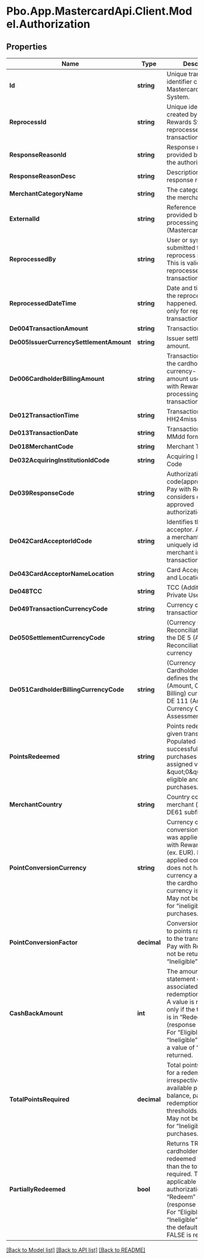 # Pbo.App.MastercardApi.Client.Model.Authorization
## Properties

Name | Type | Description | Notes
------------ | ------------- | ------------- | -------------
**Id** | **string** | Unique transaction identifier created by Mastercard Rewards System. | [optional] 
**ReprocessId** | **string** | Unique identifier created by Mastercard Rewards System, for reprocessed transactions only. | [optional] 
**ResponseReasonId** | **string** | Response reason code provided by MRS for the authorization. | [optional] 
**ResponseReasonDesc** | **string** | Description of MRS response reason code. | [optional] 
**MerchantCategoryName** | **string** | The category name of the merchant. | [optional] 
**ExternalId** | **string** | Reference number provided by processing network (Mastercard or other) | [optional] 
**ReprocessedBy** | **string** | User or system submitted the reprocess request. This is valid only for reprocessed transactions. | [optional] 
**ReprocessedDateTime** | **string** | Date and time on when the reprocess happened. This is valid only for reprocessed transactions. | [optional] 
**De004TransactionAmount** | **string** | Transaction amount. | [optional] 
**De005IssuerCurrencySettlementAmount** | **string** | Issuer settlement amount. | [optional] 
**De006CardholderBillingAmount** | **string** | Transaction amount in the cardholder’s billing currency- this is the amount used by Pay with Rewards in processing a transaction. | [optional] 
**De012TransactionTime** | **string** | Transaction time in HH24miss format. | [optional] 
**De013TransactionDate** | **string** | Transaction date in MMdd format. | [optional] 
**De018MerchantCode** | **string** | Merchant Type (MCC) | [optional] 
**De032AcquiringInstitutionIdCode** | **string** | Acquiring Institution ID Code | [optional] 
**De039ResponseCode** | **string** | Authorization response code(approve/decline). Pay with Rewards considers only approved authorizations. | [optional] 
**De042CardAcceptorIdCode** | **string** | Identifies the card acceptor. Also, used as a merchant ID to uniquely identify the merchant in a POS transaction. | [optional] 
**De043CardAcceptorNameLocation** | **string** | Card Acceptor Name and Location | [optional] 
**De048TCC** | **string** | TCC (Additional Data – Private Use). | [optional] 
**De049TransactionCurrencyCode** | **string** | Currency code of the transaction amount. | [optional] 
**De050SettlementCurrencyCode** | **string** | (Currency Code, Reconciliation) defines the DE 5 (Amount, Reconciliation) currency | [optional] 
**De051CardholderBillingCurrencyCode** | **string** | (Currency Code, Cardholder Billing) defines the DE 6 (Amount, Cardholder Billing) currency, and DE 111 (Amount, Currency Conversion Assessment) currency | [optional] 
**PointsRedeemed** | **string** | Points redeemed for a given transaction. Populated only for successfully redeemed purchases and assigned value \&quot;0\&quot; to eligible and ineligible purchases. | [optional] 
**MerchantCountry** | **string** | Country code for the merchant (ex. FRA). DE61 subfield 13. | [optional] 
**PointConversionCurrency** | **string** | Currency of the conversion rule that was applied by Pay with Rewards engine (ex. EUR). If the applied conversion rule does not have a currency associated, the cardholder billing currency is returned. May not be returned for “ineligible” purchases. | [optional] 
**PointConversionFactor** | **decimal** | Conversion rate (cash to points ratio) applied to the transaction by Pay with Rewards. May not be returned for “Ineligible” purchases. | [optional] 
**CashBackAmount** | **int** | The amount of the statement credit associated with the redemption  (ex. 10.75) A value is returned only if the transaction is in “Redeem” status (response reason 60). For “Eligible” or “Ineligible” purchases a value of “0” is returned. | [optional] 
**TotalPointsRequired** | **decimal** | Total points required for a redemption irrespective of available  point balance, partial redemption, and other thresholds. (ex. 1000) May not be returned for “Ineligible” purchases. | [optional] 
**PartiallyRedeemed** | **bool** | Returns TRUE if the cardholder has redeemed fewer points than the total points required. This is only applicable for authorizations in “Redeem” status (response reason 60). For “Eligible” or “Ineligible” purchases, the default value of FALSE is returned. | [optional] 

[[Back to Model list]](../README.md#documentation-for-models) [[Back to API list]](../README.md#documentation-for-api-endpoints) [[Back to README]](../README.md)

